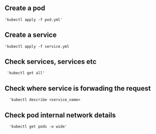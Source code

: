 ## Create a pod
    'kubectl apply -f pod.yml'

## Create a service
    'kubectl apply -f service.yml
    
## Check services, services etc
     'kubectl get all'
     
## Check where service is forwading the request
      'kubectl describe <service_name>
      
## Check pod internal network details
      'kubectl get pods -o wide'
